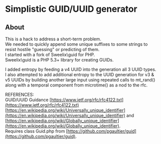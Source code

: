 # Simplistic GUID/UUID generator

## About
This is a hack to address a short-term problem.  
We needed to quickly append some unique suffixes to some strings to resist hostile "guessing" or predicting of them.   
I started with a fork of Sweelix\guid for PHP.  
Sweelix\guid is a PHP 5.3+ library for creating GUIDs.

I added entropy by feeding a v4 UUID into the generation all 3 UUID types.   
I also attempted to add additional entropy to the UUID generation for v3 & v5 UUIDs by building another large input using repeated calls to mt_rand() along with a temporal component from microtime() as a nod to the rfc.

REFERENCES:  
GUID/UUID Guidance [https://www.ietf.org/rfc/rfc4122.txt](https://www.ietf.org/rfc/rfc4122.txt)  
[https://en.wikipedia.org/wiki/Universally_unique_identifier](https://en.wikipedia.org/wiki/Universally_unique_identifier) 
and [https://en.wikipedia.org/wiki/Globally_unique_identifier](https://en.wikipedia.org/wiki/Globally_unique_identifier).  
Requires class Guid.php from [https://github.com/pgaultier/guid](https://github.com/pgaultier/guid).  
